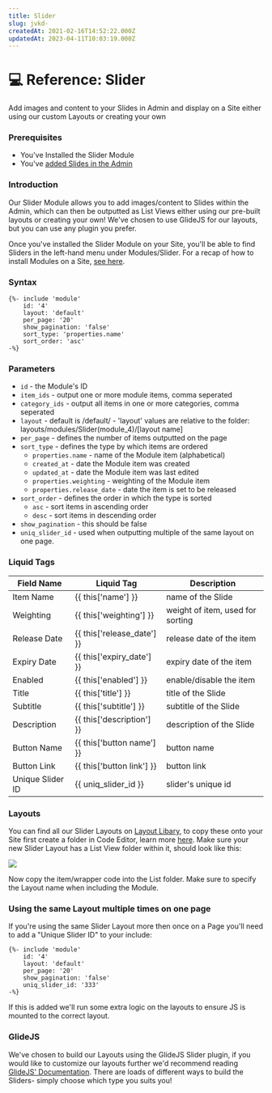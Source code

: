 ```yaml
---
title: Slider
slug: jvkd-
createdAt: 2021-02-16T14:52:22.000Z
updatedAt: 2023-04-11T10:03:19.000Z
---
```


# 💻 Reference: Slider

Add images and content to your Slides in Admin and display on a Site either using our custom Layouts or creating your own

### Prerequisites

* You've Installed the Slider Module
* You've [added Slides in the Admin](https://help.siteglide.com/article/131-modules-getting-started#2-creating-and-editing-an-item)

### Introduction

Our Slider Module allows you to add images/content to Slides within the Admin, which can then be outputted as List Views either using our pre-built layouts or creating your own! We've chosen to use GlideJS for our layouts, but you can use any plugin you prefer.

Once you've installed the Slider Module on your Site, you'll be able to find Sliders in the left-hand menu under Modules/Slider. For a recap of how to install Modules on a Site, [see here](https://help.siteglide.com/article/131-modules-getting-started#2-installing-modules).

### Syntax

```liquid
{%- include 'module'
    id: '4'
    layout: 'default'
    per_page: '20'
    show_pagination: 'false'
    sort_type: 'properties.name'
    sort_order: 'asc' 
-%}

```

### Parameters

* `id` - the Module's ID
* `item_ids` - output one or more module items, comma seperated
* `category_ids` - output all items in one or more categories, comma seperated
* `layout` - default is /default/ - 'layout' values are relative to the folder: layouts/modules/Slider(module\_4)/\[layout name]
* `per_page` - defines the number of items outputted on the page
* `sort_type` - defines the type by which items are ordered
  * `properties.name` - name of the Module item (alphabetical)
  * `created_at` - date the Module item was created
  * `updated_at` - date the Module item was last edited
  * `properties.weighting` - weighting of the Module item
  * `properties.release_date` - date the item is set to be released
* `sort_order` - defines the order in which the type is sorted
  * `asc` - sort items in ascending order
  * `desc` - sort items in descending order
* `show_pagination` - this should be false
* `uniq_slider_id` - used when outputting multiple of the same layout on one page.

### Liquid Tags

| **Field Name**   | **Liquid Tag**                 | **Description**                  |
| ---------------- | ------------------------------ | -------------------------------- |
| Item Name        | \{{ this\['name'] \}}          | name of the Slide                |
| Weighting        | \{{ this\['weighting'] \}}     | weight of item, used for sorting |
| Release Date     | \{{ this\['release\_date'] \}} | release date of the item         |
| Expiry Date      | \{{ this\['expiry\_date'] \}}  | expiry date of the item          |
| Enabled          | \{{ this\['enabled'] \}}       | enable/disable the item          |
| Title            | \{{ this\['title'] \}}         | title of the Slide               |
| Subtitle         | \{{ this\['subtitle'] \}}      | subtitle of the Slide            |
| Description      | \{{ this\['description'] \}}   | description of the Slide         |
| Button Name      | \{{ this\['button name'] \}}   | button name                      |
| Button Link      | \{{ this\['button link'] \}}   | button link                      |
| Unique Slider ID | \{{ uniq\_slider\_id \}}       | slider's unique id               |

### Layouts

You can find all our Slider Layouts on [Layout Libary](https://studio.siteglide.com/layouts), to copy these onto your Site first create a folder in Code Editor, learn more [here](https://help.siteglide.com/article/214-code-editor-getting-started). Make sure your new Slider Layout has a List View folder within it, should look like this:

![](https://downloads.intercomcdn.com/i/o/229068073/48df7e0feff380586d9f59ac/image.png)

Now copy the item/wrapper code into the List folder. Make sure to specify the Layout name when including the Module.

### Using the same Layout multiple times on one page

If you're using the same Slider Layout more then once on a Page you'll need to add a "Unique Slider ID" to your include:

```liquid
{%- include 'module'
    id: '4'
    layout: 'default'
    per_page: '20'
    show_pagination: 'false'
    uniq_slider_id: '333' 
-%}
```

If this is added we'll run some extra logic on the layouts to ensure JS is mounted to the correct layout.

### GlideJS

We've chosen to build our Layouts using the GlideJS Slider plugin, if you would like to customize our layouts further we'd recommend reading [GlideJS' Documentation](https://glidejs.com/docs/). There are loads of different ways to build the Sliders- simply choose which type you suits you!
